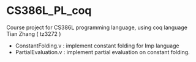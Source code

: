 # CS386L_PL_coq
Course project for CS386L programming language, using coq language
Tian Zhang ( tz3272 )

* ConstantFolding.v : implement constant folding for Imp language
* PartialEvaluation.v : implement partial evaluation on constant folding.

